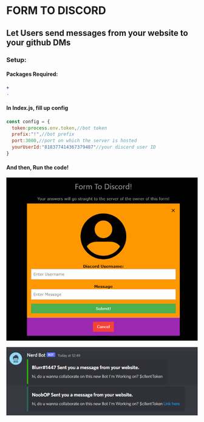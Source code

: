 # FORM TO DISCORD
## Let Users send messages from your website to your github DMs
### Setup:
#### Packages Required:
```diff
+ 
- 
```

#### In Index.js, fill up config
```js
const config = {
  token:process.env.token,//bot token
  prefix:"!",//bot prefix
  port:3000,//port on which the server is hosted
  yourUserId:"818377414367379487"//your discord user ID
}
```
#### And then, Run the code!

![image](/views/image.png)

![image](/views/image2.png)